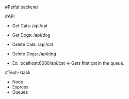 #Petful backend

#API
- Get Cats: /api/cat
- Get Dogs: /api/dog
- Delete Cats: /api/cat
- Delete Dogs: /api/dog

- Ex: localhost:8080/api/cat  -> Gets first cat in the queue.

#Tech-stack
- Node
- Express
- Queues